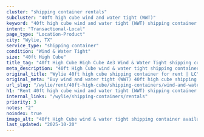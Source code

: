 ```yaml
---
cluster: "shipping container rentals"
subcluster: "40ft high cube wind and water tight (WWT)"
keyword: "40ft high cube wind and water tight (WWT) shipping container for rent Wylie, TX"
intent: "Transactional-Local"
page_type: "Location-Product"
city: "Wylie, TX"
service_type: "shipping container"
condition: "Wind & Water Tight"
size: "40ft High Cube"
title_tag: "40ft High Cube High Cube Ae3 Wind & Water Tight shipping container Sales in Wylie | LC Container"
meta_description: "40ft High Cube wind & water tight shipping container sales in Wylie. High cube containers with extra height. Fast delivery, competitive pricing. Serving shipping containers area. Quote ID: AAQ. Call (214) 524-4168 for your free quote today."
original_title: "Wylie 40ft high cube shipping container for rent | LC"
original_meta: "Buy wind and water tight (WWT) 40ft high cube shipping container rent with local delivery in Wylie, TX. LC Container — local Since 2003. Request a fast quote today."
url_slug: "/wylie/rent/40ft-high-cube/shipping-containers/wind-and-water-tight-wwt"
h1: "Rent 40ft high cube wind and water tight (WWT) shipping container in Wylie"
internal_links: "/wylie/shipping-containers/rentals"
priority: 3
notes: "2"
noindex: true
image_alt: "40ft High Cube wind & water tight shipping container available for delivery in Wylie"
last_updated: "2025-10-20"
---
```


<!-- TODO: Add unique city/inventory copy, images, and internal links here. -->
